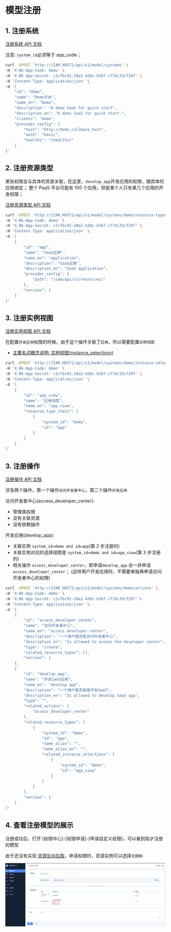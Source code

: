 # 模型注册

## 1. 注册系统

[注册系统 API 文档](../Reference/API/02-Model/10-System.md)

注意: `system_id`必须等于 app_code； 

```bash
curl -XPOST 'http://{IAM_HOST}/api/v1/model/systems' \
-H 'X-Bk-App-Code: demo' \
-H 'X-Bk-App-Secret: c2cfbc92-28a2-420c-b567-cf7dc33cf29f' \
-H 'Content-Type: application/json' \
-d '{
	"id": "demo",
	"name": "Demo平台",
	"name_en": "Demo",
	"description": "A demo SaaS for quick start",
	"description_en": "A demo SaaS for quick start.",
	"clients": "demo",
	"provider_config": {
		"host": "http://demo_callback_host",
		"auth": "basic",
		"healthz": "/healthz/"
	}
}'
```

## 2. 注册资源类型

某些权限会与具体的资源关联，在这里，`develop_app`开发应用的权限，跟具体的应用绑定； 整个 PaaS 平台可能有 100 个应用，但是某个人只有某几个应用的开发权限；

[注册资源类型 API 文档](../Reference/API/02-Model/11-ResourceType.md)

```bash
curl -XPOST 'http://{IAM_HOST}/api/v1/model/systems/demo/resource-types' \
-H 'X-Bk-App-Code: demo' \
-H 'X-Bk-App-Secret: c2cfbc92-28a2-420c-b567-cf7dc33cf29f' \
-H 'Content-Type: application/json' \
-d '[
    {
        "id": "app",
        "name": "SaaS应用",
        "name_en": "application",
        "description": "SaaS应用",
        "description_en": "SaaS application",
        "provider_config": {
            "path": "/iam/api/v1/resources/"
        },
        "version": 1
    }
]'
```

## 3. 注册实例视图

[注册实例视图 API 文档](../Reference/API/02-Model/12-InstanceSelection.md)

在配置`开发应用`权限的时候，由于这个操作关联了`应用`，所以需要配置`实例视图`

- [主要名词概念说明: 实例视图(instance_selections)](../Reference/API/02-Model/00-Concepts.md)


```bash
curl -XPOST 'http://{IAM_HOST}/api/v1/model/systems/demo/instance-selections' \
-H 'X-Bk-App-Code: demo' \
-H 'X-Bk-App-Secret: c2cfbc92-28a2-420c-b567-cf7dc33cf29f' \
-H 'Content-Type: application/json' \
-d '[
    {
        "id": "app_view",
        "name": "应用视图",
        "name_en": "app_view",
        "resource_type_chain": [
            {
                "system_id": "demo",
                "id": "app"
            }
        ]
    }
]'
```

## 3. 注册操作

[注册操作 API 文档](../Reference/API/02-Model/13-Action.md)

涉及两个操作，第一个操作`访问开发者中心`，第二个操作`开发应用`

访问开发者中心(access_developer_center):
- 管理类权限
- 没有关联资源
- 没有依赖操作

开发应用(develop_app):
- 关联实例 `system_id=demo and id=app`(第 2 步注册的)
- 关联实例对应的选择视图是 `system_id=demo and id=app_view`(第 3 步注册的)
- 相关操作 `access_developer_center`，即申请`develop_app` 会一并申请 `access_developer_center`； (这样用户开发应用时，不需要单独再申请访问开发者中心的权限)


```bash
curl -XPOST 'http://{IAM_HOST}/api/v1/model/systems/demo/actions' \
-H 'X-Bk-App-Code: demo' \
-H 'X-Bk-App-Secret: c2cfbc92-28a2-420c-b567-cf7dc33cf29f' \
-H 'Content-Type: application/json' \
-d '[
    {
        "id": "access_developer_center",
        "name": "访问开发者中心",
        "name_en": "access developer center",
        "description": "一个用户是否能访问开发者中心",
        "description_en": "Is allowed to access the developer center",
        "type": "create",
        "related_resource_types": [],
        "version": 1
    },
    {
        "id": "develop_app",
        "name": "开发SaaS应用",
        "name_en": "develop app",
        "description": "一个用户是否能够开发SaaS",
        "description_en": "Is allowed to develop SaaS app",
        "type": "",
        "related_actions": [
            "access_developer_center"
        ],
        "related_resource_types": [
            {
                "system_id": "demo",
                "id": "app",
                "name_alias": "",
                "name_alias_en": "",
                "related_instance_selections": [
                    {
                        "system_id": "demo",
                        "id": "app_view"
                    }
                ]
            }
        ],
        "version": 1
    }
]'
```

## 4. 查看注册模型的展示

注册成功后，打开 [权限中心]-[权限申请]-[申请自定义权限]，可以看到刚才注册的模型

由于还没有实现 [资源反向拉取](../Reference/API/03-Callback/01-API.md)，申请权限时，资源实例可以选择`无限制`

![enter image description here](../assets/QuickStart/image_4.png)
